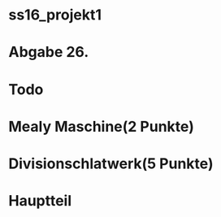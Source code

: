 # ss16_projekt1
# Abgabe 26.
# Todo
# Mealy Maschine(2 Punkte)
# Divisionschlatwerk(5 Punkte)
# Hauptteil
